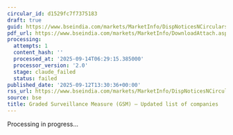```yaml
---
circular_id: d1529fc7f7375183
draft: true
guid: https://www.bseindia.com/markets/MarketInfo/DispNoticesNCirculars.aspx?Noticeid={84B78CE1-1D30-44E7-B374-9EEB2E51FB9E}&noticeno=20250912-99&dt=09/12/2025&icount=99&totcount=103&flag=0
pdf_url: https://www.bseindia.com/markets/MarketInfo/DownloadAttach.aspx?id=20250912-99&attachedId=e7e23e05-dc0e-45f0-bc92-c5c44c54817d
processing:
  attempts: 1
  content_hash: ''
  processed_at: '2025-09-14T06:29:15.385000'
  processor_version: '2.0'
  stage: claude_failed
  status: failed
published_date: '2025-09-12T13:30:36+00:00'
rss_url: https://www.bseindia.com/markets/MarketInfo/DispNoticesNCirculars.aspx?Noticeid={84B78CE1-1D30-44E7-B374-9EEB2E51FB9E}&noticeno=20250912-99&dt=09/12/2025&icount=99&totcount=103&flag=0
source: bse
title: Graded Surveillance Measure (GSM) – Updated list of companies
---
```


Processing in progress...